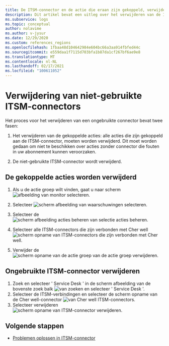 ```yaml
---
title: De ITSM-connector en de actie die eraan zijn gekoppeld, verwijderen
description: Dit artikel bevat een uitleg over het verwijderen van de ITSM-connector en de actie groepen die eraan zijn gekoppeld.
ms.subservice: logs
ms.topic: conceptual
author: nolavime
ms.author: v-jysur
ms.date: 12/29/2020
ms.custom: references_regions
ms.openlocfilehash: 1fbaa48d104642984e604bc66a3aa914fbfed44c
ms.sourcegitcommit: e559daa1f7115d703bfa1b87da1cf267bf6ae9e8
ms.translationtype: MT
ms.contentlocale: nl-NL
ms.lasthandoff: 02/17/2021
ms.locfileid: "100611052"
---
```

# <a name="deletion-of-unused-itsm-connectors"></a>Verwijdering van niet-gebruikte ITSM-connectors

Het proces voor het verwijderen van een ongebruikte connector bevat twee fasen:

1. Het verwijderen van de gekoppelde acties: alle acties die zijn gekoppeld aan de ITSM-connector, moeten worden verwijderd. Dit moet worden gedaan om niet te beschikken over acties zonder connector die fouten in uw abonnement kunnen veroorzaken.

2. De niet-gebruikte ITSM-connector wordt verwijderd.

## <a name="deletion-of-the-associated-actions"></a>De gekoppelde acties worden verwijderd

1. Als u de actie groep wilt vinden, gaat u naar scherm  ![ afbeelding van monitor selecteren.](media/itsmc-connector-deletion/itsmc-monitor-selection.png)

2. Selecteer  ![ scherm afbeelding van waarschuwingen selecteren.](media/itsmc-connector-deletion/itsmc-alert-selection.png)
3. Selecteer de  ![ scherm afbeelding acties beheren van selectie acties beheren.](media/itsmc-connector-deletion/itsmc-actions-selection.png)
4. Selecteer alle ITSM-connectors die zijn verbonden met Cher well  ![ scherm opname van ITSM-connectors die zijn verbonden met Cher well.](media/itsmc-connector-deletion/itsmc-actions-screen.png)
5. Verwijder de  ![ scherm opname van de actie groep van de actie groep verwijderen.](media/itsmc-connector-deletion/itsmc-action-deletion.png)

## <a name="deletion-of-the-unused-itsm-connector"></a>Ongebruikte ITSM-connector verwijderen

1. Zoek en selecteer ' Service Desk ' in de scherm afbeelding van de bovenste zoek balk  ![ van zoeken en selecteer ' Service Desk '.](media/itsmc-connector-deletion/itsmc-connector-selection.png)
2. Selecteer de ITSM-verbindingen en selecteer de scherm opname van de Cher well-connector  ![ van Cher well ITSM-connectors.](media/itsmc-connector-deletion/itsmc-cherwell-connector.png)
3. Selecteer verwijderen  ![ scherm opname van ITSM-connector verwijderen.](media/itsmc-connector-deletion/itsmc-connector-deletion.png)

## <a name="next-steps"></a>Volgende stappen

* [Problemen oplossen in ITSM-connector](./itsmc-resync-servicenow.md)
